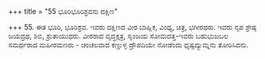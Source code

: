 +++
title = "55 ಭೂರಿಭೂರಿಶ್ರವನು ದಕ್ಷಿಣ"

+++
55. ಈತ ಭೂರಿ, ಭೂರಿಶ್ರವ. ಇವರು ದಕ್ಷಿಣದ ವೀರ ಬಾಹ್ಲಿಕ, ವಿಂಧ್ಯ, ಚಿತ್ರ, ಭಗೀರಥರು. ಇವರು ನೃಪ ಶ್ರೇಷ್ಠ ಜಯದ್ರಥ, ಶಿಬಿ, ಶ್ರುತಾಯುಧರು. ವೀರರಾದ ವೃದ್ಧಕ್ಷತ್ರ, ಸೃಂಜಯ ಸೋಮದತ್ತ-ಇವರು ಬಹುಭುಜಬಲ ಸಮರ್ಥರಾದ ಮಹೀರಮಣರು - ಚಂಚಲವಾದ ಕಣ್ಣುಳ್ಳ ದ್ರೌಪದಿಯೇ ನೋಡೆಂದು ಧೃಷ್ಟದ್ಯುಮ್ನನು ತೋರಿಸಿದನು.